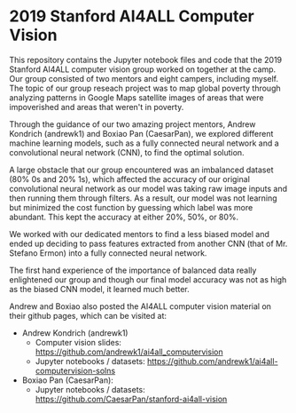 # 2019 Stanford AI4ALL Computer Vision

This repository contains the Jupyter notebook files and code that the 2019 Stanford AI4ALL computer vision group worked on together at the camp. Our group consisted of two mentors and eight campers, including myself. The topic of our group reseach project was to map global poverty through analyzing patterns in Google Maps satellite images of areas that were impoverished and areas that weren't in poverty. 

Through the guidance of our two amazing project mentors, Andrew Kondrich (andrewk1) and Boxiao Pan (CaesarPan), we explored different machine learning models, such as a fully connected neural network and a convolutional neural network (CNN), to find the optimal solution. 

A large obstacle that our group encountered was an imbalanced dataset (80% 0s and 20% 1s), which affected the accuracy of our original convolutional neural network as our model was taking raw image inputs and then running them through filters. As a result, our model was not learning but minimized the cost function by guessing which label was more abundant. This kept the accuracy at either 20%, 50%, or 80%. 

We worked with our dedicated mentors to find a less biased model and ended up deciding to pass features extracted from another CNN (that of Mr. Stefano Ermon) into a fully connected neural network. 

The first hand experience of the importance of balanced data really enlightened our group and though our final model accuracy was not as high as the biased CNN model, it learned much better.


Andrew and Boxiao also posted the AI4ALL computer vision material on their github pages, which can be visited at:
- Andrew Kondrich (andrewk1)
  - Computer vision slides: https://github.com/andrewk1/ai4all_computervision
  - Jupyter notebooks / datasets: https://github.com/andrewk1/ai4all-computervision-solns
- Boxiao Pan (CaesarPan):
  - Jupyter notebooks / datasets: https://github.com/CaesarPan/stanford-ai4all-vision
